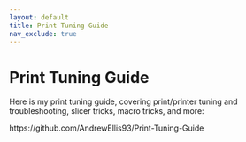 ```yaml
---
layout: default
title: Print Tuning Guide
nav_exclude: true
---
```


# Print Tuning Guide

Here is my print tuning guide, covering print/printer tuning and troubleshooting, slicer tricks, macro tricks, and more:

https\://github.com/AndrewEllis93/Print-Tuning-Guide
